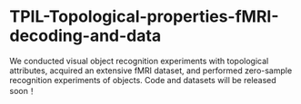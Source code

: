 # TPIL-Topological-properties-fMRI-decoding-and-data
We conducted visual object recognition experiments with topological attributes, acquired an extensive fMRI dataset, and performed zero-sample recognition experiments of objects.
Code and datasets will be released soon！
